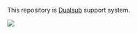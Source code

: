 This repository is [Dualsub](https://www.dualsub.xyz/) support system.

![](https://github.com/muzuiget/dualsub-support/assets/330812/5ca22d95-cf93-479e-9d33-4d513e76238b)
